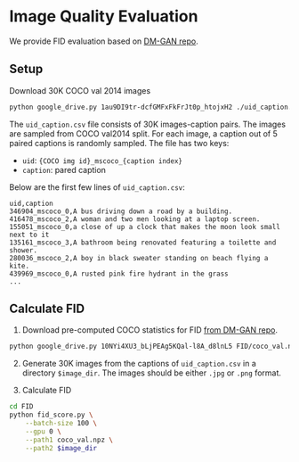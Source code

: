 # Image Quality Evaluation

We provide FID evaluation based on [DM-GAN repo](https://github.com/MinfengZhu/DM-GAN/tree/master/eval/FID).


## Setup
Download 30K COCO val 2014 images

```bash
python google_drive.py 1au9DI9tr-dcfGMFxFkFrJt0p_htojxH2 ./uid_caption.csv
```

The `uid_caption.csv` file consists of 30K images-caption pairs. The images are sampled from COCO val2014 split. For each image, a caption out of 5 paired captions is randomly sampled. The file has two keys:
* `uid`: `{COCO img id}_mscoco_{caption index}`
* `caption`: pared caption

Below are the first few lines of `uid_caption.csv`:
```
uid,caption
346904_mscoco_0,A bus driving down a road by a building.
416478_mscoco_2,A woman and two men looking at a laptop screen.
155051_mscoco_0,a close of up a clock that makes the moon look small next to it
135161_mscoco_3,A bathroom being renovated featuring a toilette and shower.
280036_mscoco_2,A boy in black sweater standing on beach flying a kite.
439969_mscoco_0,A rusted pink fire hydrant in the grass
...
```


## Calculate FID

1) Download pre-computed COCO statistics for FID [from DM-GAN repo](https://drive.google.com/file/d/10NYi4XU3_bLjPEAg5KQal-l8A_d8lnL5).
```bash
python google_drive.py 10NYi4XU3_bLjPEAg5KQal-l8A_d8lnL5 FID/coco_val.npz
```

2) Generate 30K images from the captions of `uid_caption.csv` in a directory `$image_dir`. The images should be either `.jpg` or `.png` format.


3) Calculate FID
```bash
cd FID
python fid_score.py \
    --batch-size 100 \
    --gpu 0 \
    --path1 coco_val.npz \
    --path2 $image_dir
```